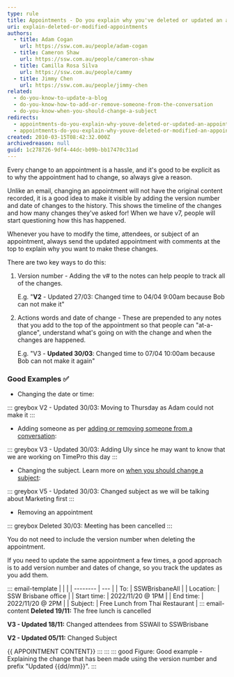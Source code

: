 ```yaml
---
type: rule
title: Appointments - Do you explain why you've deleted or updated an appointment?
uri: explain-deleted-or-modified-appointments
authors:
  - title: Adam Cogan
    url: https://ssw.com.au/people/adam-cogan
  - title: Cameron Shaw
    url: https://ssw.com.au/people/cameron-shaw
  - title: Camilla Rosa Silva
    url: https://ssw.com.au/people/cammy
  - title: Jimmy Chen
    url: https://ssw.com.au/people/jimmy-chen  
related:
  - do-you-know-to-update-a-blog
  - do-you-know-how-to-add-or-remove-someone-from-the-conversation
  - do-you-know-when-you-should-change-a-subject
redirects:
  - appointments-do-you-explain-why-youve-deleted-or-updated-an-appointment
  - appointments-do-you-explain-why-youve-deleted-or-modified-an-appointment
created: 2010-03-15T08:42:32.000Z
archivedreason: null
guid: 1c278726-9df4-44dc-b09b-bb17470c31ad
---
```

Every change to an appointment is a hassle, and it's good to be explicit as to why the appointment had to change, so always give a reason. 

Unlike an email, changing an appointment will not have the original content recorded, it is a good idea to make it visible by adding the version number and date of changes to the history. This shows the timeline of the changes and how many changes they've asked for! When we have v7, people will start questioning how this has happened.

Whenever you have to modify the time, attendees, or subject of an appointment, always send the updated appointment with comments at the top to explain why you want to make these changes.

There are two key ways to do this:

1. Version number - Adding the v# to the notes can help people to track all of the changes. 

     E.g. "**V2** - Updated 27/03: Changed time to 04/04 9:00am because Bob can not make it"
     
2. Actions words and date of change - These are prepended to any notes that you add to the top of the appointment so that people can "at-a-glance", understand what's going on with the change and when the changes are happened.

     E.g. "V3 - **Updated 30/03**: Changed time to 07/04 10:00am because Bob can not make it again"
<!--endintro-->

### Good Examples ✅

* Changing the date or time:

::: greybox
V2 - Updated 30/03: Moving to Thursday as Adam could not make it
:::

* Adding someone as per [adding or removing someone from a conversation](/do-you-know-how-to-add-or-remove-someone-from-the-conversation):

::: greybox
V3 - Updated 30/03: Adding Uly since he may want to know that we are working on TimePro this day
:::

* Changing the subject. Learn more on [when you should change a subject](/do-you-know-when-you-should-change-a-subject):

::: greybox
V5 - Updated 30/03: Changed subject as we will be talking about Marketing first
:::

* Removing an appointment

::: greybox
Deleted 30/03: Meeting has been cancelled
:::

You do not need to include the version number when deleting the appointment.

If you need to update the same appointment a few times, a good approach is to add version number and dates of change, so you track the updates as you add them.

::: email-template
|          |     |
| -------- | --- |
| To:      | SSWBrisbaneAll |
| Location:      | SSW Brisbane office |
| Start time:      | 2022/11/20 @ 1PM |
| End time:      | 2022/11/20 @ 2PM |
| Subject: | Free Lunch from Thai Restaurant |
::: email-content
**Deleted 19/11:** The free lunch is cancelled

**V3 - Updated 18/11:** Changed attendees from SSWAll to SSWBrisbane  

**V2 - Updated 05/11:** Changed Subject

{{ APPOINTMENT CONTENT}}
:::
:::
::: good
Figure: Good example - Explaining the change that has been made using the version number and prefix "Updated {{dd/mm}}".
:::
